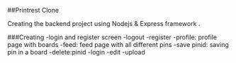 ##Printrest Clone 

Creating the backend project using Nodejs & Express framework .

###Creating 
-login and register screen
-logout 
-register
-profile: profile page with boards
-feed: feed page with all different pins
-save pinid:  saving pin in a board
-delete:pinid
-login
-edit
-upload